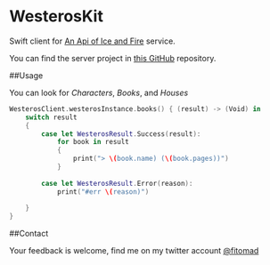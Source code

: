 # WesterosKit
Swift client for [An Api of Ice and Fire](https://anapioficeandfire.com/) service.

You can find the server project in [this GitHub](https://github.com/joakimskoog/AnApiOfIceAndFire) repository.

##Usage

You can look for *Characters*, *Books*, and *Houses*

```swift
WesterosClient.westerosInstance.books() { (result) -> (Void) in
    switch result
    {
        case let WesterosResult.Success(result):
            for book in result
            {
                print("> \(book.name) (\(book.pages))")
            }
                
        case let WesterosResult.Error(reason):
            print("#err \(reason)")
                
    }
}
```

##Contact

Your feedback is welcome, find me on my twitter account [@fitomad](https://twitter.com/fitomad)
